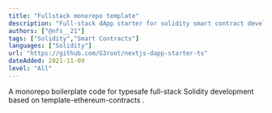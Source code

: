 ```yaml
---
title: "Fullstack monorepo template"
description: "Full-stack dApp starter for solidity smart contract development"
authors: ["@nfs__21"]
tags: ["Solidity","Smart Contracts"]
languages: ["Solidity"]
url: "https://github.com/G3root/nextjs-dapp-starter-ts"
dateAdded: 2021-11-09
level: "All"
---
```


A monorepo boilerplate code for typesafe full-stack Solidity development based on template-ethereum-contracts .